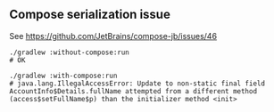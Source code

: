 ## Compose serialization issue

See https://github.com/JetBrains/compose-jb/issues/46

```
./gradlew :without-compose:run
# OK

./gradlew :with-compose:run
# java.lang.IllegalAccessError: Update to non-static final field AccountInfo$Details.fullName attempted from a different method (access$setFullName$p) than the initializer method <init>
```
